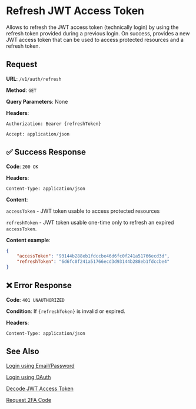# Refresh JWT Access Token

Allows to refresh the JWT access token (technically login) by using the refresh token provided during a previous login. On success, provides a new JWT access token that can be used to access protected resources and a refresh token.


## Request

**URL**: `/v1/auth/refresh`

**Method**: `GET`

**Query Parameters**: None

**Headers**:

`Authorization: Bearer {refreshToken}`

`Accept: application/json`


## ✅ Success Response

**Code**: `200 OK`

**Headers**:

`Content-Type: application/json`

**Content**:

`accessToken` - JWT token usable to access protected resources

`refreshToken` - JWT token usable one-time only to refresh an expired `accessToken`.

**Content example**:

```json
{
    "accessToken": "93144b288eb1fdccbe46d6fc0f241a51766ecd3d",
    "refreshToken": "6d6fc0f241a51766ecd3d93144b288eb1fdccbe4"
}
```

## ❌ Error Response

**Code**: `401 UNAUTHORIZED`

**Condition**: If `{refreshToken}` is invalid or expired.

**Headers**:

`Content-Type: application/json`

## See Also

[Login using Email/Password](LoginEmailPassword.md)

[Login using OAuth](LoginOAuth.md)

[Decode JWT Access Token](DecodeJwt.md)

[Request 2FA Code](Request2FACode.md)
